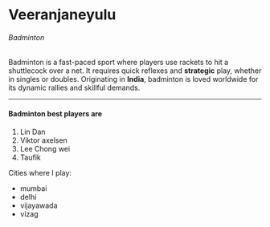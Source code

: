 # Veeranjaneyulu
###### Badminton

Badminton is a fast-paced sport where players use rackets to hit a shuttlecock over a net. It requires quick reflexes and **strategic** play, whether in singles or doubles. Originating in **India**, badminton is loved worldwide for its dynamic rallies and skillful demands.

--------   ----- ------- ---
#### Badminton best players are
1. Lin Dan
2. Viktor axelsen
3. Lee Chong wei
4. Taufik


Cities where I play:
- mumbai
- delhi
- vijayawada
- vizag